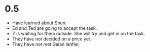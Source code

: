 # 0.5
* Have learned about Shun.
* Ed and Ted are going to accept the task. 
* Z is waiting for them outside. She will try and get in on the task.
* They have not decided on a price yet. 
* They have not met Galan Ianfiel.

